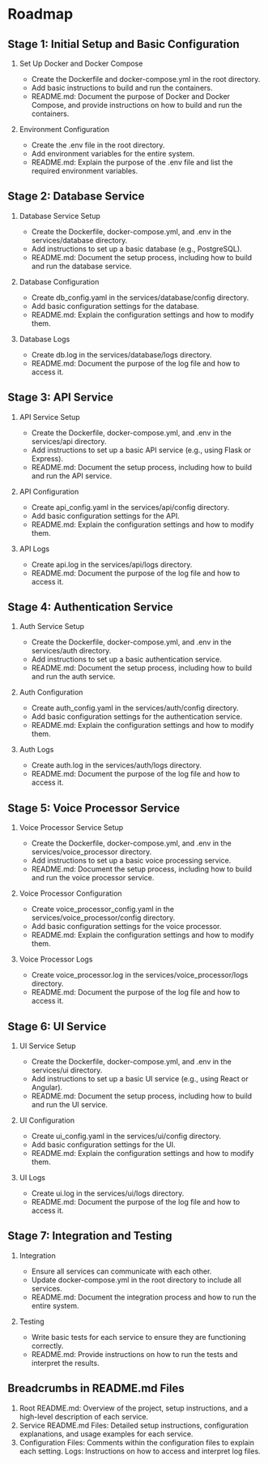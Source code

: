 # Roadmap

## Stage 1: Initial Setup and Basic Configuration

1. Set Up Docker and Docker Compose

    * Create the Dockerfile and docker-compose.yml in the root directory.
    * Add basic instructions to build and run the containers.
    * README.md: Document the purpose of Docker and Docker Compose, and provide instructions on how to build and run the containers.

2. Environment Configuration

    * Create the .env file in the root directory.
    * Add environment variables for the entire system.
    * README.md: Explain the purpose of the .env file and list the required environment variables.

## Stage 2: Database Service

1. Database Service Setup

    * Create the Dockerfile, docker-compose.yml, and .env in the services/database directory.
    * Add instructions to set up a basic database (e.g., PostgreSQL).
    * README.md: Document the setup process, including how to build and run the database service.

2. Database Configuration

    * Create db_config.yaml in the services/database/config directory.
    * Add basic configuration settings for the database.
    * README.md: Explain the configuration settings and how to modify them.

3. Database Logs
    * Create db.log in the services/database/logs directory.
    * README.md: Document the purpose of the log file and how to access it.

## Stage 3: API Service

1. API Service Setup
    * Create the Dockerfile, docker-compose.yml, and .env in the services/api directory.
    * Add instructions to set up a basic API service (e.g., using Flask or Express).
    * README.md: Document the setup process, including how to build and run the API service.

2. API Configuration
    * Create api_config.yaml in the services/api/config directory.
    * Add basic configuration settings for the API.
    * README.md: Explain the configuration settings and how to modify them.

3. API Logs
    * Create api.log in the services/api/logs directory.
    * README.md: Document the purpose of the log file and how to access it.

## Stage 4: Authentication Service

1. Auth Service Setup
    * Create the Dockerfile, docker-compose.yml, and .env in the services/auth directory.
    * Add instructions to set up a basic authentication service.
    * README.md: Document the setup process, including how to build and run the auth service.

2. Auth Configuration
    * Create auth_config.yaml in the services/auth/config directory.
    * Add basic configuration settings for the authentication service.
    * README.md: Explain the configuration settings and how to modify them.

3. Auth Logs
    * Create auth.log in the services/auth/logs directory.
    * README.md: Document the purpose of the log file and how to access it.

## Stage 5: Voice Processor Service

1. Voice Processor Service Setup
    * Create the Dockerfile, docker-compose.yml, and .env in the services/voice_processor directory.
    * Add instructions to set up a basic voice processing service.
    * README.md: Document the setup process, including how to build and run the voice processor service.

2. Voice Processor Configuration
    * Create voice_processor_config.yaml in the services/voice_processor/config directory.
    * Add basic configuration settings for the voice processor.
    * README.md: Explain the configuration settings and how to modify them.

3. Voice Processor Logs
    * Create voice_processor.log in the services/voice_processor/logs directory.
    * README.md: Document the purpose of the log file and how to access it.

## Stage 6: UI Service

1. UI Service Setup
    * Create the Dockerfile, docker-compose.yml, and .env in the services/ui directory.
    * Add instructions to set up a basic UI service (e.g., using React or Angular).
    * README.md: Document the setup process, including how to build and run the UI service.

2. UI Configuration
    * Create ui_config.yaml in the services/ui/config directory.
    * Add basic configuration settings for the UI.
    * README.md: Explain the configuration settings and how to modify them.

3. UI Logs
    * Create ui.log in the services/ui/logs directory.
    * README.md: Document the purpose of the log file and how to access it.

## Stage 7: Integration and Testing

1. Integration
    * Ensure all services can communicate with each other.
    * Update docker-compose.yml in the root directory to include all services.
    * README.md: Document the integration process and how to run the entire system.

2. Testing
    * Write basic tests for each service to ensure they are functioning correctly.
    * README.md: Provide instructions on how to run the tests and interpret the results.

## Breadcrumbs in README.md Files

1. Root README.md: Overview of the project, setup instructions, and a high-level description of each service.
2. Service README.md Files: Detailed setup instructions, configuration explanations, and usage examples for each service.
3. Configuration Files: Comments within the configuration files to explain each setting.
Logs: Instructions on how to access and interpret log files.
